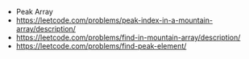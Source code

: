 * Peak Array
* https://leetcode.com/problems/peak-index-in-a-mountain-array/description/
* https://leetcode.com/problems/find-in-mountain-array/description/
* https://leetcode.com/problems/find-peak-element/
